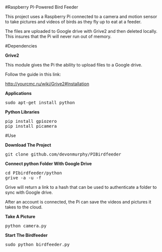 #Raspberry PI-Powered Bird Feeder

This project uses a Raspberry Pi connected to a camera and motion sensor to take pictures and videos of birds as they fly up to eat at a feeder.

The files are uploaded to Google drive with Grive2 and then deleted locally. This insures that the Pi will never run out of memory.

#Dependencies

**Grive2**

This module gives the Pi the ability to upload files to a Google drive.

Follow the guide in this link:

http://yourcmc.ru/wiki/Grive2#Installation

**Applications**
<pre>
sudo apt-get install python
</pre>

**Python Libraries**
<pre>
pip install gpiozero
pip install picamera
</pre>

#Use

**Download The Project**
<pre>
git clone github.com/devonmurphy/PIBirdfeeder
</pre>
**Connect python Folder With Google Drive**
<pre>
cd PIbirdfeeder/python
grive -a -u -f
</pre>
Grive will return a link to a hash that can be used to authenticate a folder to sync with Google drive.

After an account is connected, the Pi can save the videos and pictures it takes to the cloud.

**Take A Picture**
<pre>
python camera.py
</pre>
**Start The Birdfeeder**
<pre>
sudo python birdfeeder.py
</pre>

